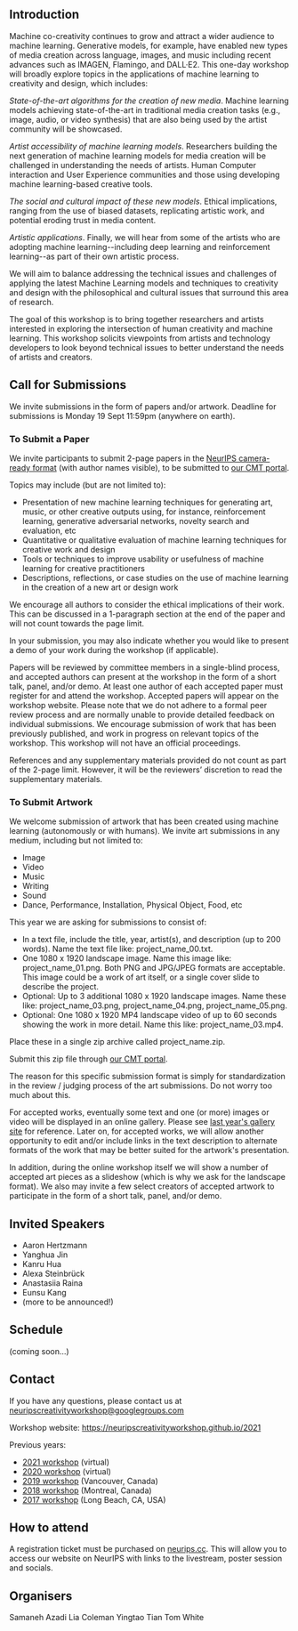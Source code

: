 ## Introduction

Machine co-creativity continues to grow and attract a wider audience to machine learning. Generative models, for example, have enabled new types of media creation across language, images, and music including recent advances such as IMAGEN, Flamingo, and DALL·E2. This one-day workshop will broadly explore topics in the applications of machine learning to creativity and design, which includes:

*State-of-the-art algorithms for the creation of new media*. Machine learning models achieving state-of-the-art in traditional media creation tasks (e.g., image, audio, or video synthesis) that are also being used by the artist community will be showcased.

*Artist accessibility of machine learning models*. Researchers building the next generation of machine learning models for media creation will be challenged in understanding the needs of artists. Human Computer interaction and User Experience communities and those using developing machine learning-based creative tools.

*The social and cultural impact of these new models*. Ethical implications, ranging from the use of biased datasets, replicating artistic work, and potential eroding trust in media content.

*Artistic applications*. Finally, we will hear from some of the artists who are adopting machine learning--including deep learning and reinforcement learning--as part of their own artistic process.  

We will aim to balance addressing the technical issues and challenges of applying the latest Machine Learning models and techniques to creativity and design with the philosophical and cultural issues that surround this area of research.

The goal of this workshop is to bring together researchers and artists interested in exploring the intersection of human creativity and machine learning. This workshop solicits viewpoints from artists and technology developers to look beyond technical issues to better understand the needs of artists and creators. 

## Call for Submissions

We invite submissions in the form of papers and/or artwork. Deadline for submissions is Monday 19 Sept 11:59pm (anywhere on earth).

### To Submit a Paper

We invite participants to submit 2-page papers in the [NeurIPS camera-ready format](https://neurips.cc/Conferences/2022/PaperInformation/StyleFiles) (with author names visible), to be submitted to [our CMT portal](https://cmt3.research.microsoft.com/ML4CD2022).

Topics may include (but are not limited to):

* Presentation of new machine learning techniques for generating art, music, or other creative outputs using, for instance, reinforcement learning, generative adversarial networks, novelty search and evaluation, etc
* Quantitative or qualitative evaluation of machine learning techniques for creative work and design
* Tools or techniques to improve usability or usefulness of machine learning for creative practitioners
* Descriptions, reflections, or case studies on the use of machine learning in the creation of a new art or design work

We encourage all authors to consider the ethical implications of their work. This can be discussed in a 1-paragraph section at the end of the paper and will not count towards the page limit.

In your submission, you may also indicate whether you would like to present a demo of your work during the workshop (if applicable).

Papers will be reviewed by committee members in a single-blind process, and accepted authors can present at the workshop in the form of a short talk, panel, and/or demo. At least one author of each accepted paper must register for and attend the workshop. Accepted papers will appear on the workshop website. Please note that we do not adhere to a formal peer review process and are normally unable to provide detailed feedback on individual submissions. We encourage submission of work that has been previously published, and work in progress on relevant topics of the workshop. This workshop will not have an official proceedings.

References and any supplementary materials provided do not count as part of the 2-page limit. However, it will be the reviewers’ discretion to read the supplementary materials.


### To Submit Artwork

We welcome submission of artwork that has been created using machine learning (autonomously or with humans). We invite art submissions in any medium, including but not limited to:

* Image
* Video
* Music
* Writing
* Sound
* Dance, Performance, Installation, Physical Object, Food, etc

This year we are asking for submissions to consist of:

* In a text file, include the title, year, artist(s), and description (up to 200 words). Name the text file like: project_name_00.txt.
* One 1080 x 1920 landscape image. Name this image like: project_name_01.png. Both PNG and JPG/JPEG formats are acceptable. This image could be a work of art itself, or a single cover slide to describe the project.
* Optional: Up to 3 additional 1080 x 1920 landscape images. Name these like: project_name_03.png, project_name_04.png, project_name_05.png.
* Optional: One 1080 x 1920 MP4 landscape video of up to 60 seconds showing the work in more detail. Name this like: project_name_03.mp4.

Place these in a single zip archive called project_name.zip. 

Submit this zip file through [our CMT portal](https://cmt3.research.microsoft.com/ML4CD2022).

The reason for this specific submission format is simply for standardization in the review / judging process of the art submissions. Do not worry too much about this. 

For accepted works, eventually some text and one (or more) images or video will be displayed in an online gallery. Please see [last year's gallery site](https://neuripscreativityworkshop.github.io/2021/#/gallery) for reference. Later on, for accepted works, we will allow another opportunity to edit and/or include links in the text description to alternate formats of the work that may be better suited for the artwork's presentation.

In addition, during the online workshop itself we will show a number of accepted art pieces as a slideshow (which is why we ask for the landscape format). We also may invite a few select creators of accepted artwork to participate in the form of a short talk, panel, and/or demo.


## Invited Speakers

* Aaron Hertzmann
* Yanghua Jin
* Kanru Hua
* Alexa Steinbrück
* Anastasiia Raina
* Eunsu Kang
* (more to be announced!)

## Schedule

(coming soon...)

## Contact

If you have any questions, please contact us at neuripscreativityworkshop@googlegroups.com

Workshop website: https://neuripscreativityworkshop.github.io/2021

Previous years:

* [2021 workshop](https://neuripscreativityworkshop.github.io/2021) (virtual)
* [2020 workshop](https://neurips2020creativity.github.io/) (virtual)
* [2019 workshop](http://neurips2019creativity.github.io/) (Vancouver, Canada)
* [2018 workshop](https://nips2018creativity.github.io/) (Montreal, Canada)
* [2017 workshop](https://nips2017creativity.github.io/) (Long Beach, CA, USA)

## How to attend

A registration ticket must be purchased on [neurips.cc](https://neurips.cc/). This will allow you to access our website on NeurIPS with links to the livestream, poster session and socials.

## Organisers

Samaneh Azadi
Lia Coleman
Yingtao Tian
Tom White
